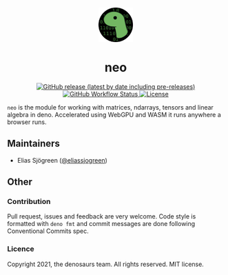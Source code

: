 <p align="center">
 <img src="./assets/neo.svg" width="80rem" />
 <br/>
 <h1 align="center">neo</h1>
</p>

<p align="center">
  <a href="https://github.com/denosaurs/neo/releases">
    <img alt="GitHub release (latest by date including pre-releases)" src="https://img.shields.io/github/v/release/denosaurs/neo?include_prereleases" />
  </a>
  <a href="https://github.com/denosaurs/neo/actions">
    <img alt="GitHub Workflow Status" src="https://img.shields.io/github/workflow/status/denosaurs/neo/check" />
  </a>
  <a href="https://github.com/denosaurs/neo/blob/main/LICENSE">
    <img alt="License" src="https://img.shields.io/github/license/denosaurs/neo" />
  </a>
</p>

`neo` is the module for working with matrices, ndarrays, tensors and linear
algebra in deno. Accelerated using WebGPU and WASM it runs anywhere a browser
runs.

## Maintainers

- Elias Sjögreen ([@eliassjogreen](https://github.com/eliassjogreen))

## Other

### Contribution

Pull request, issues and feedback are very welcome. Code style is formatted with
`deno fmt` and commit messages are done following Conventional Commits spec.

### Licence

Copyright 2021, the denosaurs team. All rights reserved. MIT license.
